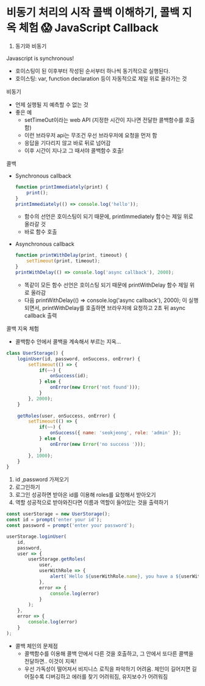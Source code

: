 # 비동기 처리의 시작 콜백 이해하기, 콜백 지옥 체험 😱 JavaScript Callback

1. 동기와 비동기

Javascript is synchronous!

- 호이스팅이 된 이후부터 작성된 순서부터 하나씩 동기적으로 실행된다.
- 호이스팅: var, function declaration 등이 자동적으로 제일 위로 올라가는 것

비동기

- 언제 실행될 지 예측할 수 없는 것
- 좋은 예
    - setTimeOut이라는 web API (지정한 시간이 지나면 전달한 콜백함수를 호출함)
    - 이런 브라우저 api는 무조건 우선 브라우저에 요청을 먼저 함
    - 응답을 기다리지 않고 바로 뒤로 넘어감
    - 이후 시간이 지나고 그 때서야 콜백함수 호출!

콜백

- Synchronous callback
    
    ```jsx
    function printImmediately(print) {
    	print();
    }
    printImmediately(() => console.log('hello'));
    ```
    
    - 함수의 선언은 호이스팅이 되기 때문에, printImmediately 함수는 제일 위로 올라갈 것
    - 바로 함수 호출
- Asynchronous callback
    
    ```jsx
    function printWithDelay(print, timeout) {
    	setTimeout(print, timeout);
    }
    printWithDelay(() => console.log('async callback'), 2000);
    ```
    
    - 똑같이 모든 함수 선언은 호이스팅 되기 때문에 printWithDelay 함수 제일 위로 올라감
    - 다음 printWithDelay(() => console.log('async callback'), 2000); 이 실행되면서, 
    printWithDelay를 호출하면 브라우저에 요청하고 2초 뒤 async callback 출력
    

콜백 지옥 체험

- 콜백함수 안에서 콜백을 계속해서 부르는 지옥...

```jsx
class UserStorage() {
	loginUser(id, password, onSuccess, onError) {
		setTimeout(() => {
			if(~~) {
				onSuccess(id);
			} else {
				onError(new Error('not found')));
			}
		}, 2000);
	}
	
	getRoles(user, onSuccess, onError) {
		setTimeout(() => {
			if(~~) {
				onSuccess({ name: 'seokjeong', role: 'admin' });
			} else {
				onError(new Error('no success ')));
			}
		}, 1000);
	}
}
```

1. id ,password 가져오기
2. 로그인하기
3. 로그인 성공하면 받아온 id를 이용해 roles를 요청해서 받아오기
4. 역할 성공적으로 받아와진다면 이름과 역할이 들어있는 것을 출력하기

```jsx
const userStorage = new UserStorage();
const id = prompt('enter your id');
const password = prompt('enter your password');

userStorage.loginUser(
	id, 
	password, 
	user => {
		userStorage.getRoles(
			user,
			userWithRole => {
				alert(`Hello ${userWithRole.name}, you have a ${userWithRole.role} role`);
			},
			error => {
				console.log(error)
			}
		);
	},
	error => {
		console.log(error)
	}
);
```

- 콜백 체인의 문제점
    - 콜백함수를 이용해 콜백 안에서 다른 것을 호출하고, 그 안에서 또다른 콜백을 전달하면.. 이것이 지옥!
    - 우선 가독성이 떨어져서 비지니스 로직을 파악하기 어려움. 체인이 길어지면 길어질수록 디버깅하고 에러를 찾기 어려워짐, 유지보수가 어려워짐